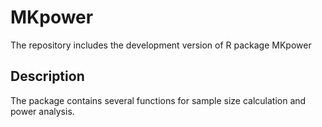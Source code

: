 # MKpower
The repository includes the development version of R package MKpower

## Description
The package contains several functions for sample size calculation and power analysis.

